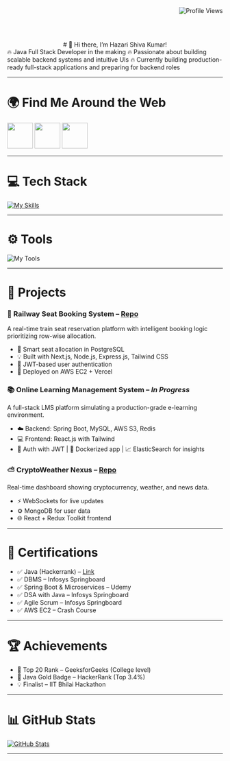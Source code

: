<div align="right">
  <img src="https://komarev.com/ghpvc/?username=Shiva-code-code&style=flat-square&color=blueviolet" alt="Profile Views">
</div>

<br><br>
<div align="center">
  # 👋 Hi there, I’m Hazari Shiva Kumar!
</div>

<div>
🔥 Java Full Stack Developer in the making  
🔥 Passionate about building scalable backend systems and intuitive UIs  
🔥 Currently building production-ready full-stack applications and preparing for backend roles  
</div>

---

# 🌍 Find Me Around the Web

<a href="https://www.linkedin.com/in/shivakumarhazari"><img src="https://user-images.githubusercontent.com/74038190/235294012-0a55e343-37ad-4b0f-924f-c8431d9d2483.gif" width="60"></a>
<a href="https://www.instagram.com/shivahazari_"><img src="https://user-images.githubusercontent.com/74038190/235294013-a33e5c43-a01c-43f6-b44d-a406d8b4ab75.gif" width="60"></a>
<a href="https://wa.me/6300655864"><img src="https://user-images.githubusercontent.com/74038190/235294019-40007353-6219-4ec5-b661-b3c35136dd0b.gif" width="60"></a>

---

# 💻 Tech Stack

[![My Skills](https://skillicons.dev/icons?i=java,spring,hibernate,react,nodejs,nextjs,postgres,mysql,mongodb,redis,docker,kubernetes,aws,tailwind&theme=dark)](https://skillicons.dev)

---

# ⚙️ Tools

![My Tools](https://skillicons.dev/icons?i=vscode,git,github,eclipse,postman&theme=dark)

---

# 📂 Projects

### 🚆 Railway Seat Booking System – [Repo](https://github.com/Shiva-code-code/Railway-Seat-Booking-System)
A real-time train seat reservation platform with intelligent booking logic prioritizing row-wise allocation.
- 🧠 Smart seat allocation in PostgreSQL
- 💡 Built with Next.js, Node.js, Express.js, Tailwind CSS
- 🔐 JWT-based user authentication
- 🚀 Deployed on AWS EC2 + Vercel

### 📚 Online Learning Management System – *In Progress*
A full-stack LMS platform simulating a production-grade e-learning environment.
- ☁️ Backend: Spring Boot, MySQL, AWS S3, Redis
- 💻 Frontend: React.js with Tailwind
- 🔐 Auth with JWT | 🐳 Dockerized app | 📈 ElasticSearch for insights

### ⛅ CryptoWeather Nexus – [Repo](https://github.com/Shiva-code-code/CryptoWeather-Nexus)
Real-time dashboard showing cryptocurrency, weather, and news data.
- ⚡ WebSockets for live updates
- ⚙️ MongoDB for user data
- 🌐 React + Redux Toolkit frontend

---

# 📜 Certifications

- ✅ Java (Hackerrank) – [Link](https://drive.google.com/file/d/1nBxybzI5QZ5AhOBMp74DUs3c1o5TLZKN/view)
- ✅ DBMS – Infosys Springboard
- ✅ Spring Boot & Microservices – Udemy
- ✅ DSA with Java – Infosys Springboard
- ✅ Agile Scrum – Infosys Springboard
- ✅ AWS EC2 – Crash Course

---

# 🏆 Achievements

- 🥇 Top 20 Rank – GeeksforGeeks (College level)
- 🧠 Java Gold Badge – HackerRank (Top 3.4%)
- 💡 Finalist – IIT Bhilai Hackathon

---

# 📊 GitHub Stats

[![GitHub Stats](https://github-readme-stats.vercel.app/api?username=Shiva-code-code&show_icons=true&theme=dark)](https://github.com/Shiva-code-code)

---


